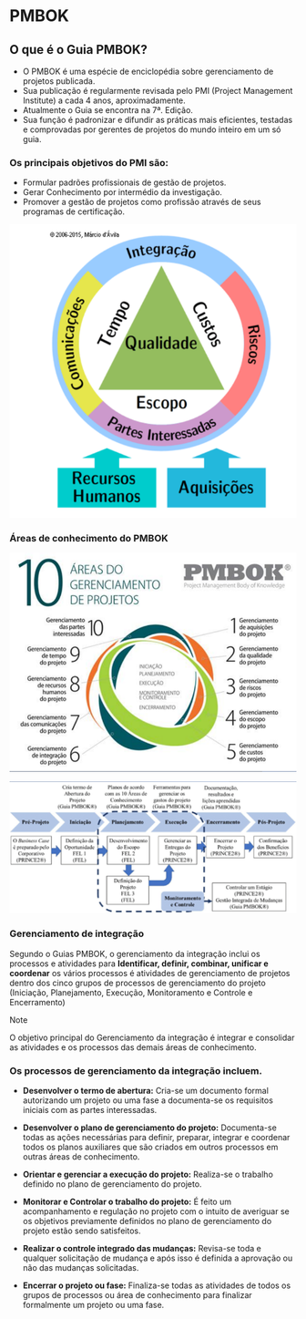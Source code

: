 # PMBOK

## O que é o Guia PMBOK?

- O PMBOK é uma espécie de enciclopédia sobre gerenciamento de projetos publicada.
- Sua publicação é regularmente revisada pelo PMI (Project Management Institute) a cada 4 anos, aproximadamente.
- Atualmente o Guia se encontra na 7ª. Edição.
- Sua função é padronizar e difundir as práticas mais eficientes, testadas e comprovadas por gerentes de projetos do mundo inteiro em um só guia.

### Os principais objetivos do PMI são:

- Formular padrões profissionais de gestão de projetos.
- Gerar Conhecimento por intermédio da investigação.
- Promover a gestão de projetos como profissão através de seus programas de certificação.

![Objetivos PMI](https://github.com/ravynos/IPOG/blob/main/Ger%C3%AAncia%20e%20Governan%C3%A7a%20em%20Projetos%20de%20TI/Imagens/Objetivos%20PMI.png)

### Áreas de conhecimento do PMBOK

![10 Áreas do gerenciamento de projetos](https://github.com/ravynos/IPOG/blob/main/Ger%C3%AAncia%20e%20Governan%C3%A7a%20em%20Projetos%20de%20TI/Imagens/10%20%C3%A1reas%20do%20gerencimanto%20de%20projetos.png)

![Fluxo de gestão de projeto](https://github.com/ravynos/IPOG/blob/main/Ger%C3%AAncia%20e%20Governan%C3%A7a%20em%20Projetos%20de%20TI/Imagens/Fluxo%20de%20gest%C3%A3o%20de%20projeto.png)

### Gerenciamento de integração

Segundo o Guias PMBOK, o gerenciamento da integração inclui os processos e atividades para **Identificar, definir, combinar, unificar e coordenar** os vários processos é atividades de gerenciamento de projetos dentro dos cinco grupos de processos de gerenciamento do projeto (Iniciação, Planejamento, Execução, Monitoramento e Controle e Encerramento)

> [!note]
> O objetivo principal do Gerenciamento da integração é integrar e consolidar as atividades e os processos das demais áreas de conhecimento.

### Os processos de gerenciamento da integração incluem.

- **Desenvolver o termo de abertura:** Cria-se um documento formal autorizando um projeto ou uma fase a documenta-se os requisitos iniciais com as partes interessadas.

- **Desenvolver o plano de gerenciamento do projeto:** Documenta-se todas as ações necessárias para definir, preparar, integrar e coordenar todos os planos auxiliares que são criados em outros processos em outras áreas de conhecimento.

- **Orientar e gerenciar a execução do projeto:** Realiza-se o trabalho definido no plano de gerenciamento do projeto.

- **Monitorar e Controlar o trabalho do projeto:** É feito um acompanhamento e regulação no projeto com o intuito de averiguar se os objetivos previamente definidos no plano de gerenciamento do projeto estão sendo satisfeitos.

- **Realizar o controle integrado das mudanças:** Revisa-se toda e qualquer solicitação de mudança e após isso é definida a aprovação ou não das mudanças solicitadas.

- **Encerrar o projeto ou fase:** Finaliza-se todas as atividades de todos os grupos de processos ou área de conhecimento para finalizar formalmente um projeto ou uma fase.
